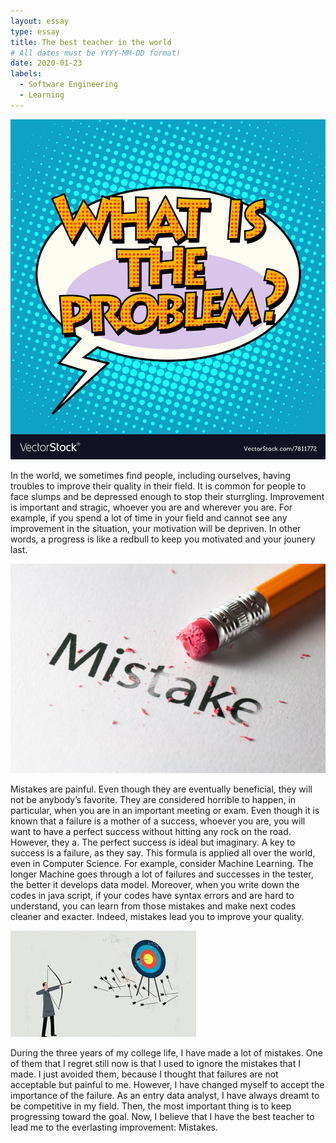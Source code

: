 ```yaml
---
layout: essay
type: essay
title: The best teacher in the world
# All dates must be YYYY-MM-DD format!
date: 2020-01-23
labels:
  - Software Engineering
  - Learning
---
```


<img class="ui tiny left circular floated image" src="../images/what-is-the-problem.jpg">

In the world, we sometimes find people, including ourselves, having troubles to improve their quality in their field. It is common for people to face slumps and be depressed enough to stop their sturrgling. Improvement is important and stragic, whoever you are and wherever you are. For example, if you spend a lot of time in your field and cannot see any improvement in the situation, your motivation will be depriven. In other words, a progress is like a redbull to keep you motivated and your jounery last. 

<img class="ui tiny left circular floated image" src="../images/Mistakes.jpg">

Mistakes are painful. Even though they are eventually beneficial, they will not be anybody’s favorite. They are considered horrible to happen, in particular, when you are in an important meeting or exam. Even though it is known that a failure is a mother of a success, whoever you are, you will want to have a perfect success without hitting any rock on the road. However, they a. The perfect success is ideal but imaginary. A key to success is a failure, as they say. 
This formula is applied all over the world, even in Computer Science. For example, consider Machine Learning. The longer Machine goes through a lot of failures and successes in the tester, the better it develops data model. Moreover, when you write down the codes in java script, if your codes have syntax errors and are hard to understand, you can learn from those mistakes and make next codes cleaner and exacter. Indeed, mistakes lead you to improve your quality.

<img class="ui tiny left circular floated image" src="../images/key to success.jpg">

During the three years of my college life, I have made a lot of mistakes. One of them that I regret still now is that I used to ignore the mistakes that I made. I just avoided them, because I thought that failures are not acceptable but painful to me. However, I have changed myself to accept the importance of the failure. As an entry data analyst, I have always dreamt to be competitive in my field. Then, the most important thing is to keep progressing toward the goal. Now, I believe that I have the best teacher to lead me to the everlasting improvement: Mistakes.

